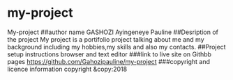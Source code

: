 # my-project
My-project
##author  name
GASHOZI Ayingeneye Pauline
##Desription of the project
My project is a portifolio project talking about me and my background including my hobbies,my skills and also my contacts.
##Project setup instructions
 browser and text editor
###link to live site on Githbb pages
https://github.com/Gahozipauline/my-project
###copyright and licence information
copyright &copy:2018 

